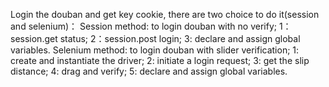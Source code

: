Login the douban and get key cookie, there are two choice to do it(session and selenium)：
Session method: to login douban with no verify;
    1：session.get status;
    2：session.post login;
    3: declare and assign global variables.
Selenium method: to login douban with slider verification;
    1: create and instantiate the driver;
    2: initiate a login request;
    3: get the slip distance;
    4: drag and verify;
    5: declare and assign global variables.
